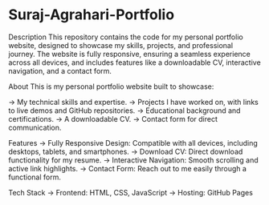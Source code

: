 # Suraj-Agrahari-Portfolio
Description
This repository contains the code for my personal portfolio website, designed to showcase my skills, projects, and professional journey. The website is fully responsive, ensuring a seamless experience across all devices, and includes features like a downloadable CV, interactive navigation, and a contact form.

About
This is my personal portfolio website built to showcase:

-> My technical skills and expertise.
-> Projects I have worked on, with links to live demos and GitHub repositories.
-> Educational background and certifications.
-> A downloadable CV.
-> Contact form for direct communication.

Features
-> Fully Responsive Design: Compatible with all devices, including desktops, tablets, and smartphones.
-> Download CV: Direct download functionality for my resume.
-> Interactive Navigation: Smooth scrolling and active link highlights.
-> Contact Form: Reach out to me easily through a functional form.

Tech Stack
-> Frontend: HTML, CSS, JavaScript
-> Hosting: GitHub Pages

